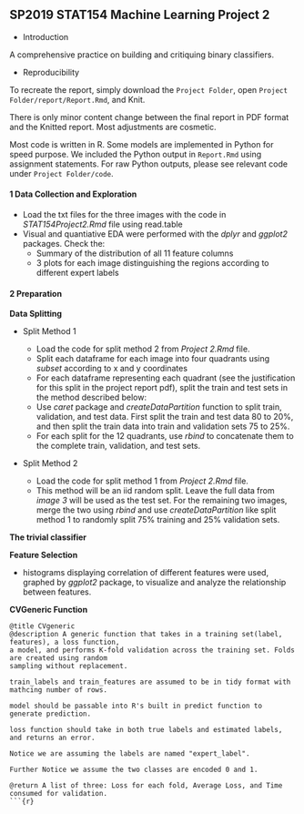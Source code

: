 ## SP2019 STAT154 Machine Learning Project 2

- Introduction

A comprehensive practice on building and critiquing binary classifiers. 

- Reproducibility

To recreate the report, simply download the `Project Folder`, open `Project Folder/report/Report.Rmd`, and Knit. 

There is only minor content change between the final report in PDF format and the Knitted report. Most adjustments are cosmetic.

Most code is written in R. Some models are implemented in Python for speed purpose. We included the Python output in `Report.Rmd` using assignment statements. For raw Python outputs, please see relevant code under `Project Folder/code`.

#### 1 Data Collection and Exploration

* Load the txt files for the three images with the code in *STAT154Project2.Rmd* file using read.table
* Visual and quantiative EDA were performed with the *dplyr* and *ggplot2* packages. Check the:
  + Summary of the distribution of all 11 feature columns
  + 3 plots for each image distinguishing the regions according to different expert labels

#### 2 Preparation

**Data Splitting**

* Split Method 1
  + Load the code for split method 2 from *Project 2.Rmd* file.
  + Split each dataframe for each image into four quadrants using *subset* according to x and y coordinates
  + For each dataframe representing each quadrant (see the justification for this split in the project report pdf), split the train and test sets in the method described below:
  + Use *caret* package and *createDataPartition* function to split train, validation, and test data. First split the train and test data 80 to 20%, and then split the train data into train and validation sets 75 to 25%. 
  + For each split for the 12 quadrants, use *rbind* to concatenate them to the complete train, validation, and test sets.

* Split Method 2
  + Load the code for split method 1 from *Project 2.Rmd* file.
  + This method will be an iid random split. Leave the full data from *image 3* will be used as the test set. For the remaining two images, merge the two using *rbind* and use *createDataPartition* like split method 1 to randomly split 75% training and 25% validation sets.
  

**The trivial classifier**



**Feature Selection**

* histograms displaying correlation of different features were used, graphed by *ggplot2* package, to visualize and analyze the relationship between features. 


**CVGeneric Function**

```{r}
@title CVgeneric
@description A generic function that takes in a training set(label, features), a loss function,
a model, and performs K-fold validation across the training set. Folds are created using random
sampling without replacement.

train_labels and train_features are assumed to be in tidy format with mathcing number of rows.

model should be passable into R's built in predict function to generate prediction.

loss function should take in both true labels and estimated labels, and returns an error.

Notice we are assuming the labels are named "expert_label".

Further Notice we assume the two classes are encoded 0 and 1.

@return A list of three: Loss for each fold, Average Loss, and Time consumed for validation.
```{r}




